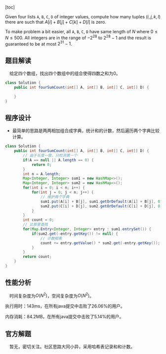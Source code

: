 [toc]

Given four lists `A`, `B`, `C`, `D` of integer values, compute how many tuples $(i, j, k, l)$ there are such that $A[i] + B[j] + C[k] + D[l]$ is zero.

To make problem a bit easier, all `A`, `B`, `C`, `D` have same length of $N$ where $0 \le N \le 500$. All integers are in the range of $-2^{28}$ to $2^{28} - 1$ and the result is guaranteed to be at most $2^{31} - 1$.



## 题目解读

&emsp;给定四个数组，找出四个数组中的组合使得四数之和为0。

```java
class Solution {
    public int fourSumCount(int[] A, int[] B, int[] C, int[] D) {
        
    }
}
```

## 程序设计

* 最简单的思路是两两相加组合成字典，统计和的计数，然后遍历两个字典比较计算。

```java
class Solution {
    public int fourSumCount(int[] A, int[] B, int[] C, int[] D) {
        // 由于长度一致，只检测第一个
        if(A == null || A.length == 0) {
            return 0;
        }
        int n = A.length;
        Map<Integer, Integer> sum1 = new HashMap<>();
        Map<Integer, Integer> sum2 = new HashMap<>();
        for(int i = 0; i < n; i++) {
            for(int j = 0; j < n; j++) {
                // 维护两个字典
                sum1.put(A[i] + B[j], sum1.getOrDefault(A[i] + B[j], 0) + 1);
                sum2.put(C[i] + D[j], sum2.getOrDefault(C[i] + D[j], 0) + 1);
            }
        }
        int count = 0;
        // 比那里查找
        for(Map.Entry<Integer, Integer> entry : sum1.entrySet()) {
            if(sum2.get(-entry.getKey()) != null) {
                // 计数相乘
                count += entry.getValue() * sum2.get(-entry.getKey());
            }
        }
        return count;
    }
}
```

## 性能分析

&emsp;时间复杂度为$O(N^2)$，空间复杂度为$O(N^2)$。

执行用时：143ms，在所有java提交中击败了26.06%的用户。

内存消耗：84.2MB，在所有java提交中击败了5.14%的用户。

## 官方解题

&emsp;暂无，密切关注。社区思路大同小异，采用哈希表记录和和计数。